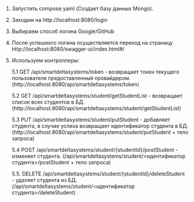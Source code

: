 
1. Запустить compose.yaml (Создает базу данных Mongo).
2. Заходим на http://localhost:8080/login
3. Выбираем способ логина Google/GitHub
4. После успешного логина осуществляется переход на страницу http://localhost:8080/swagger-ui/index.html#/
5. Используем контроллеры:

   5.1 GET /api/smartdeltasystems/token - возвращает токен текущего пользователя предоставленный провайдером.
   (http://localhost:8080/api/smartdeltasystems/token)

   5.2 GET /api/smartdeltasystems/student/getStudentList - возвращает список всех студентов в БД.
   (http://localhost:8080/api/smartdeltasystems/student/getStudentList)

   5.3 PUT /api/smartdeltasystems/student/putStudent - добавляет студента, в случае успеха возвращает идентификатор студента в БД.
   (http://localhost:8080/api/smartdeltasystems/student/putStudent + тело запроса)

   5.4 POST /api/smartdeltasystems/student/{studentId}/postStudent - изменяет студента.
   (/api/smartdeltasystems/student/<идентификатор студента>/postStudent + тело запроса)

   5.5. DELETE /api/smartdeltasystems/student/{studentId}/deleteStudent - удаляет студента из БД.
   (/api/smartdeltasystems/student/<идентификатор студента>/deleteStudent)
